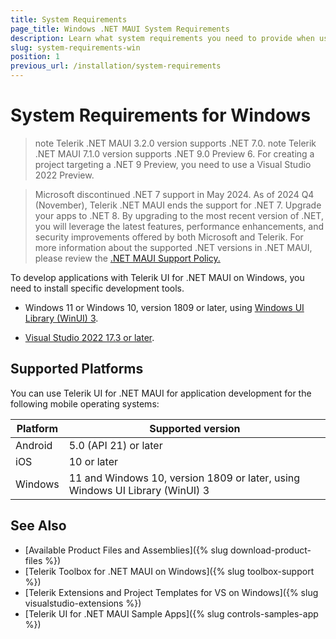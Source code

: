 ```yaml
---
title: System Requirements
page_title: Windows .NET MAUI System Requirements
description: Learn what system requirements you need to provide when using any of the installation approaches for the Telerik UI for .NET MAUI library on Windows.
slug: system-requirements-win
position: 1
previous_url: /installation/system-requirements
---
```


# System Requirements for Windows

>note Telerik .NET MAUI 3.2.0 version supports .NET 7.0.
>note Telerik .NET MAUI 7.1.0 version supports .NET 9.0 Preview 6. For creating a project targeting a .NET 9 Preview, you need to use a Visual Studio 2022 Preview. 

> Microsoft discontinued .NET 7 support in May 2024. As of 2024 Q4 (November), Telerik .NET MAUI ends the support for .NET 7. Upgrade your apps to .NET 8.
> By upgrading to the most recent version of .NET, you will leverage the latest features, performance enhancements, and security improvements offered by both Microsoft and Telerik.
> For more information about the supported .NET versions in .NET MAUI, please review the <a href="https://dotnet.microsoft.com/en-us/platform/support/policy/maui" target="_blank">.NET MAUI Support Policy.</a>

To develop applications with Telerik UI for .NET MAUI on Windows, you need to install specific development tools.

* Windows 11 or Windows 10, version 1809 or later, using <a href="https://learn.microsoft.com/en-us/windows/apps/winui/winui3/" target="_blank">Windows UI Library (WinUI) 3</a>.

* <a href="https://learn.microsoft.com/en-us/dotnet/maui/get-started/installation" target="_blank">Visual Studio 2022 17.3 or later</a>.

## Supported Platforms

You can use Telerik UI for .NET MAUI for application development for the following mobile operating systems:

| Platform | Supported version |
| ------------- | --------------- |
| Android | 5.0 (API 21) or later |
| iOS | 10 or later |
| Windows | 11 and Windows 10, version 1809 or later, using Windows UI Library (WinUI) 3 |

## See Also

* [Available Product Files and Assemblies]({% slug download-product-files %})
* [Telerik Toolbox for .NET MAUI on Windows]({% slug toolbox-support %})
* [Telerik Extensions and Project Templates for VS on Windows]({% slug visualstudio-extensions %})
* [Telerik UI for .NET MAUI Sample Apps]({% slug controls-samples-app %})
